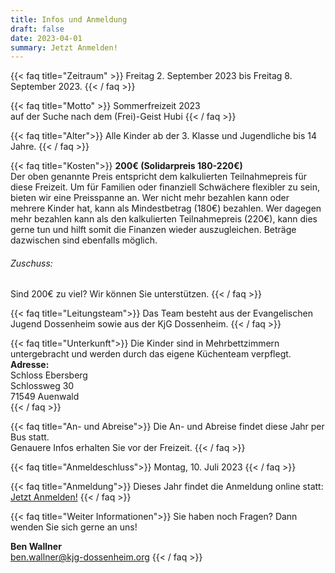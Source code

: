 ```yaml
---
title: Infos und Anmeldung
draft: false
date: 2023-04-01
summary: Jetzt Anmelden!
---
```


{{< faq title="Zeitraum" >}}
Freitag 2. September 2023 bis Freitag 8. September 2023.
{{< / faq >}}

{{< faq title="Motto" >}}
Sommerfreizeit 2023  
auf der Suche nach dem (Frei)-Geist Hubi
{{< / faq >}}

{{< faq title="Alter">}}
Alle Kinder ab der 3. Klasse und Jugendliche bis 14 Jahre.
{{< / faq >}}

{{< faq title="Kosten">}}
**200€ (Solidarpreis 180-220€)**  
Der oben genannte Preis entspricht dem kalkulierten Teilnahmepreis für diese Freizeit.
Um für Familien oder finanziell Schwächere flexibler zu sein, bieten wir eine Preisspanne an.
Wer nicht mehr bezahlen kann oder mehrere Kinder hat, kann als Mindestbetrag (180€) bezahlen.
Wer dagegen mehr bezahlen kann als den kalkulierten Teilnahmepreis (220€), kann dies gerne tun und hilft somit die Finanzen wieder auszugleichen.
Beträge dazwischen sind ebenfalls möglich.  
###### Zuschuss:  
Sind 200€ zu viel? Wir können Sie unterstützen.
{{< / faq >}}

{{< faq title="Leitungsteam">}}
Das Team besteht aus der Evangelischen Jugend Dossenheim sowie aus der KjG Dossenheim.
{{< / faq >}}

{{< faq title="Unterkunft">}}
Die Kinder sind in Mehrbettzimmern untergebracht und werden durch das eigene Küchenteam verpflegt.  
**Adresse:**  
Schloss Ebersberg  
Schlossweg 30  
71549 Auenwald  
{{< / faq >}}

{{< faq title="An- und Abreise">}}
Die An- und Abreise findet diese Jahr per Bus statt.  
Genauere Infos erhalten Sie vor der Freizeit.
{{< / faq >}}

{{< faq title="Anmeldeschluss">}}
Montag, 10. Juli 2023
{{< / faq >}}

{{< faq title="Anmeldung">}}
Dieses Jahr findet die Anmeldung online statt: [Jetzt Anmelden!](https://pretix.kjg-dossenheim.org/kjg-dossenheim/freizeit-2023/) 
{{< / faq >}}

{{< faq title="Weiter Informationen">}}
Sie haben noch Fragen? Dann wenden Sie sich gerne an uns!

**Ben Wallner**  
ben.wallner@kjg-dossenheim.org
{{< / faq >}}